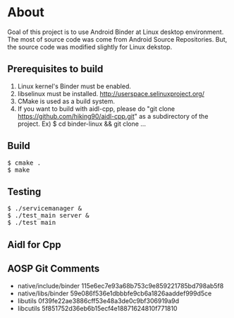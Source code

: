 # About
Goal of this project is to use Android Binder at Linux desktop environment.
The most of source code was come from Android Source Repositories. But, the source code was modified slightly for Linux dekstop.

## Prerequisites to build
1. Linux kernel's Binder must be enabled.
2. libselinux must be installed. http://userspace.selinuxproject.org/
3. CMake is used as a build system.
4. If you want to build with aidl-cpp, please do "git clone https://github.com/hiking90/aidl-cpp.git" as a subdirectory of the project. Ex) $ cd binder-linux && git clone ... 

## Build
<pre>
$ cmake .
$ make
</pre>

## Testing
<pre>
$ ./servicemanager &
$ ./test_main server &
$ ./test_main
</pre>

## Aidl for Cpp

## AOSP Git Comments
- native/include/binder   115e6ec7e93a68b753c9e859221785bd798ab5f8
- native/libs/binder      59e086f536e1dbbbfe9cb6a1826aaddef999d5ce
- libutils                0f39fe22ae3886cff53e48a3de0c9bf306919a9d
- libcutils               5f851752d36eb6b15ecf4e18871624810f771810

